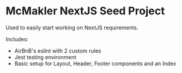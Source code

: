 # McMakler NextJS Seed Project

Used to easily start working on NextJS requirements.
 
 
Includes:

- AirBnB's eslint with 2 custom rules
- Jest testing environment
- Basic setup for Layout, Header, Footer components and an Index
